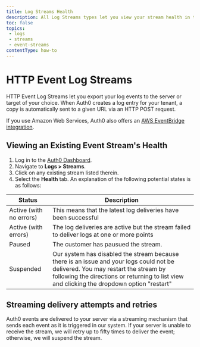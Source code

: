 ```yaml
---
title: Log Streams Health
description: All Log Streams types let you view your stream health in the health tab.
toc: false
topics:
 - logs
 - streams
 - event-streams
contentType: how-to
---
```


# HTTP Event Log Streams

HTTP Event Log Streams let you export your log events to the server or target of your choice. When Auth0 creates a log entry for your tenant, a copy is automatically sent to a given URL via an HTTP POST request.

If you use Amazon Web Services, Auth0 also offers an [AWS EventBridge integration](/integrations/aws-eventbridge).

## Viewing an Existing Event Stream's Health

1. Log in to the [Auth0 Dashboard](${manage_url}).
2. Navigate to **Logs > Streams**.
3. Click on any existing stream listed therein.
4. Select the **Health** tab. An explanation of the following potential states is as follows:

| Status | Description |
|---------|-------------|
| Active (with no errors) | This means that the latest log deliveries have been successful |
| Active (with errors) | The log deliveries are active but the stream failed to deliver logs at one or more points |
| Paused | The customer has pausued the stream. |
| Suspended | Our system has disabled the stream because there is an issue and your logs could not be delivered. You may restart the stream by following the directions or returning to list view and clicking the dropdown option "restart" |


## Streaming delivery attempts and retries

Auth0 events are delivered to your server via a streaming mechanism that sends each event as it is triggered in our system. If your server is unable to receive the stream, we will retry up to fifty times to deliver the event; otherwise, we will suspend the stream.